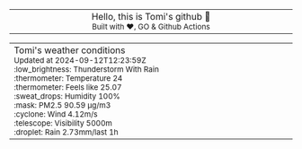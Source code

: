 
<div align="center">
<table>
<tbody>
<td align="center">
<img width="2000" height="0"><br>
Hello, this is Tomi's github 👋<br>
<sup>Built with ❤️, GO & Github Actions</sup><br>
<img width="2000" height="0">
</td>
</tbody>
</table>
</div>
<table>
<tbody>
<td align="left">
<img width="2000" height="0"><br>
Tomi's weather conditions<br>
<sup>Updated at 2024-09-12T12:23:59Z</sup><br>
<sup>:low_brightness: Thunderstorm With Rain</sup><br>
<sup>:thermometer: Temperature 24 </sup><br>
<sup>:thermometer: Feels like 25.07</sup><br>
<sup>:sweat_drops: Humidity 100%</sup><br>
<sup>:mask: PM2.5 90.59 μg/m3</sup><br>
<sup>:cyclone: Wind 4.12m/s </sup><br>
<sup>:telescope: Visibility 5000m </sup><br>
<sup>:droplet: Rain 2.73mm/last 1h </sup><br>
<img width="2000" height="0">
</td>
<td align="left">
<img width="2000" height="0"><br>
<br>
<img width="2000" height="0">
</td>
</tbody>
</table>
</div>
    